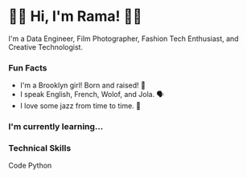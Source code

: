 # 👋🏽 Hi, I'm Rama! 👋🏽

I'm a Data Engineer, Film Photographer, Fashion Tech Enthusiast, and Creative Technologist.

### Fun Facts
* I'm a Brooklyn girl! Born and raised! 🗽
* I speak English, French, Wolof, and Jola. 🗣️
* I love some jazz from time to time. 🎷

### I'm currently learning...
### Technical Skills
Code Python

<!--
**cmdshftrama/cmdshftrama** is a ✨ _special_ ✨ repository because its `README.md` (this file) appears on your GitHub profile.

Here are some ideas to get you started:

- 🔭 I’m currently working on ...
- 🌱 I’m currently learning ...
- 👯 I’m looking to collaborate on ...
- 🤔 I’m looking for help with ...
- 💬 Ask me about ...
- 📫 How to reach me: ...
- 😄 Pronouns: ...
- ⚡ Fun fact: ...
-->
